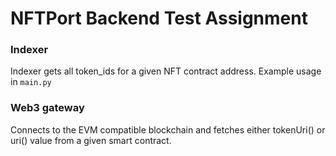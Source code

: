 # NFTPort Backend Test Assignment

### Indexer

Indexer gets all token_ids for a given NFT contract address. 
Example usage in `main.py`

### Web3 gateway

Connects to the EVM compatible blockchain and fetches either tokenUri() or uri()
value from a given smart contract.